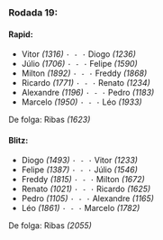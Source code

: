 ### Rodada 19:

#### Rapid:

* Vitor *(1316)* `· - ·` Diogo *(1236)*
* Júlio *(1706)* `· - ·` Felipe *(1590)*
* Milton *(1892)* `· - ·` Freddy *(1868)*
* Ricardo *(1771)* `· - ·` Renato *(1234)*
* Alexandre *(1196)* `· - ·` Pedro *(1183)*
* Marcelo *(1950)* `· - ·` Léo *(1933)*

De folga: Ribas *(1623)*

#### Blitz:

* Diogo *(1493)* `· - ·` Vitor *(1233)*
* Felipe *(1387)* `· - ·` Júlio *(1546)*
* Freddy *(1815)* `· - ·` Milton *(1672)*
* Renato *(1021)* `· - ·` Ricardo *(1625)*
* Pedro *(1105)* `· - ·` Alexandre *(1165)*
* Léo *(1861)* `· - ·` Marcelo *(1782)*

De folga: Ribas *(2055)*

